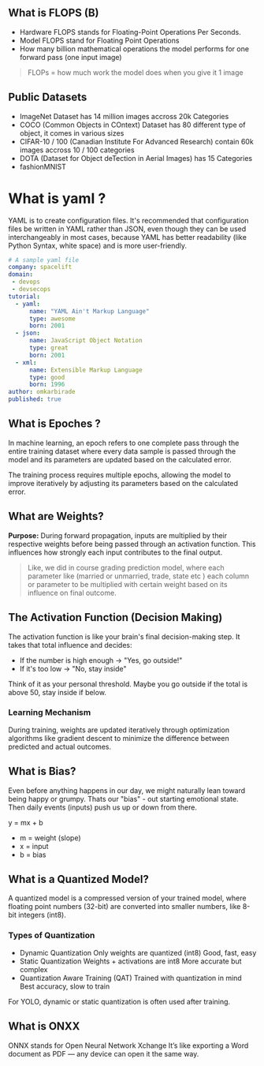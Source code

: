 ## What is FLOPS (B)
- Hardware FLOPS stands for Floating-Point Operations Per Seconds.
- Model FLOPS stand for Floating Point Operations
- How many billion mathematical operations the model performs for one forward pass (one input image)
> FLOPs = how much work the model does when you give it 1 image

## Public Datasets
- ImageNet Dataset has 14 million images accross 20k Categories
- COCO (Common Objects in COntext) Dataset has 80 different type of object, it comes in various sizes
- CIFAR-10 / 100 (Canadian Institute For Advanced Research) contain 60k images accross 10 / 100 categories
- DOTA (Dataset for Object deTection in Aerial Images) has 15 Categories
- fashionMNIST

# What is yaml ?
YAML is to create configuration files. It's recommended that configuration files be written in YAML rather than JSON, even though they can be used interchangeably in most cases, because YAML has better readability (like Python Syntax, white space) and is more user-friendly.  


```yaml
# A sample yaml file
company: spacelift
domain:
 - devops
 - devsecops
tutorial:
  - yaml:
      name: "YAML Ain't Markup Language"
      type: awesome
      born: 2001
  - json:
      name: JavaScript Object Notation
      type: great
      born: 2001
  - xml:
      name: Extensible Markup Language
      type: good
      born: 1996
author: omkarbirade
published: true
```

## What is Epoches ?
In machine learning, an epoch refers to one complete pass through the entire training dataset where every data sample is passed through the model and its parameters are updated based on the calculated error. 

The training process requires multiple epochs, allowing the model to improve iteratively by adjusting its parameters based on the calculated error.

## What are Weights?
**Purpose:** During forward propagation, inputs are multiplied by their respective weights before being passed through an activation function. This influences how strongly each input contributes to the final output. 
> Like, we did in course grading prediction model, where each parameter like (married or unmarried, trade, state etc ) each column or parameter to be multiplied with certain weight based on its influence on final outcome.

## The Activation Function (Decision Making)
The activation function is like your brain's final decision-making step. It takes that total influence and decides:

- If the number is high enough → "Yes, go outside!"
- If it's too low → "No, stay inside"

Think of it as your personal threshold. Maybe you go outside if the total is above 50, stay inside if below.

### Learning Mechanism
During training, weights are updated iteratively through optimization algorithms like gradient descent to minimize the difference between predicted and actual outcomes.

## What is Bias?
Even before anything happens in our day, we might naturally lean toward being happy or grumpy. Thats our "bias" - out starting emotional state. Then daily events (inputs) push us up or down from there.

y = mx + b
- m = weight (slope)
- x = input
- b = bias

## What is a Quantized Model?
A quantized model is a compressed version of your trained model, where floating point numbers (32-bit) are converted into smaller numbers, like 8-bit integers (int8).

### Types of Quantization 
- Dynamic Quantization	Only weights are quantized (int8)	Good, fast, easy
- Static Quantization	Weights + activations are int8	More accurate but complex
- Quantization Aware Training (QAT)	Trained with quantization in mind	Best accuracy, slow to train

For YOLO, dynamic or static quantization is often used after training.

## What is ONXX
ONNX stands for Open Neural Network Xchange
 It’s like exporting a Word document as PDF — any device can open it the same way.
